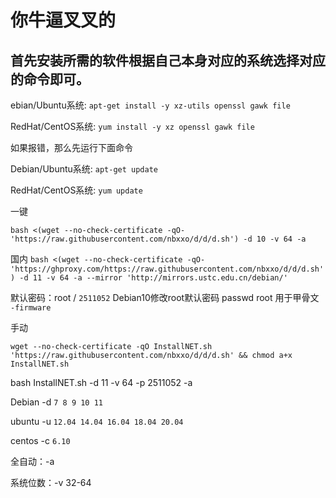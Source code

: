 # 你牛逼叉叉的

## 首先安装所需的软件根据自己本身对应的系统选择对应的命令即可。

ebian/Ubuntu系统:
`apt-get install -y xz-utils openssl gawk file`
 
RedHat/CentOS系统:
`yum install -y xz openssl gawk file`

如果报错，那么先运行下面命令

Debian/Ubuntu系统:
`apt-get update`
 
RedHat/CentOS系统:
`yum update`

一键
```
bash <(wget --no-check-certificate -qO- 'https://raw.githubusercontent.com/nbxxo/d/d/d.sh') -d 10 -v 64 -a 
```
国内 `bash <(wget --no-check-certificate -qO- 'https://ghproxy.com/https://raw.githubusercontent.com/nbxxo/d/d/d.sh') -d 11 -v 64 -a --mirror 'http://mirrors.ustc.edu.cn/debian/'`

默认密码：root / `2511052`
Debian10修改root默认密码
passwd root
用于甲骨文 `-firmware`


手动

```wget --no-check-certificate -qO InstallNET.sh 'https://raw.githubusercontent.com/nbxxo/d/d/d.sh' && chmod a+x InstallNET.sh```

bash InstallNET.sh -d 11 -v 64 -p 2511052 -a

Debian -d `7 8 9 10 11`

ubuntu -u `12.04 14.04 16.04 18.04 20.04`

centos -c `6.10`

全自动：-a

系统位数：-v 32-64
